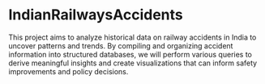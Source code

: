 # IndianRailwaysAccidents
This project aims to analyze historical data on railway accidents in India to uncover patterns and trends. By compiling and organizing accident information into structured databases, we will perform various queries to derive meaningful insights and create visualizations that can inform safety improvements and policy decisions.
